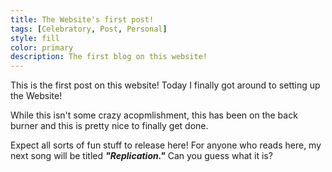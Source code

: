 ```yaml
---
title: The Website's first post!
tags: [Celebratory, Post, Personal]
style: fill
color: primary
description: The first blog on this website!
---
```

This is the first post on this website! Today I finally got around to setting up the Website!

While this isn't some crazy acopmlishment, this has been on the back burner and this is pretty nice to finally get done.

Expect all sorts of fun stuff to release here! For anyone who reads here, my next song will be titled _**"Replication."**_ Can you guess what it is?
